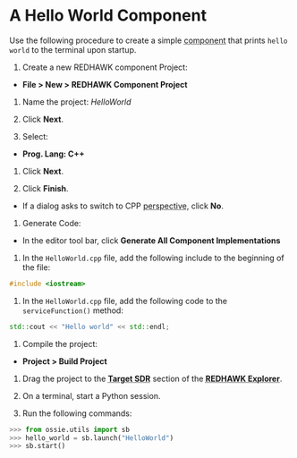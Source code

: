 # A Hello World Component

Use the following procedure to create a simple <abbr title="See Glossary.">component</abbr> that prints `hello world` to the terminal upon startup.

1.  Create a new REDHAWK component Project:
  - **File > New > REDHAWK Component Project**

1.  Name the project: *HelloWorld*

1.  Click **Next**.

1.  Select:
  - **Prog. Lang: C++**

1.  Click **Next**.

1.  Click **Finish**.
  - If a dialog asks to switch to CPP <abbr title="See Glossary.">perspective</abbr>, click **No**.

1.  Generate Code:
  - In the editor tool bar, click **Generate All Component Implementations**

1.  In the `HelloWorld.cpp` file, add the following include to the beginning of the file:
```cpp
#include <iostream>
```

1.  In the `HelloWorld.cpp` file, add the following code to the `serviceFunction()` method:
```cpp
std::cout << "Hello world" << std::endl;
```

1. Compile the project:
  - **Project > Build Project**

1. Drag the project to the <abbr title="See Glossary.">**Target SDR**</abbr> section of the <abbr title="See Glossary.">**REDHAWK Explorer**</abbr>.

1. On a terminal, start a Python session.

1. Run the following commands:
```python
>>> from ossie.utils import sb
>>> hello_world = sb.launch("HelloWorld")
>>> sb.start()
```

